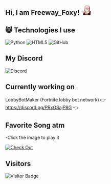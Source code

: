 ## Hi, I am Freeway_Foxy! <img src="https://raw.githubusercontent.com/Ghost-ikon/Ghost-ikon/master/zerotwo.gif" width="30px">


## 😸 Technologies I use
![Python](https://img.shields.io/badge/-Python-black?style=flat-square&logo=Python)
![HTML5](https://img.shields.io/badge/-HTML5-E34F26?style=flat-square&logo=html5&logoColor=white)
![GitHub](https://img.shields.io/badge/-GitHub-181717?style=flat-square&logo=github)


## My Discord
![Discord](https://discord.c99.nl/widget/theme-3/829022689338851389.png)


## Currently working on
LobbyBotMaker (Fortnite lobby bot network) 👉 https://discord.gg/PRxGSajP8G 👈


## Favorite Song atm
-Click the image to play it

[![Check Out](https://cdn.discordapp.com/attachments/829214169605341195/1421930547764264970/iu.png?ex=68dad384&is=68d98204&hm=a5d326ab3a0b24d9bfb31e15ad04a41a6aef8bc1e0f288a20af07dad7ac35d2f&)](https://youtu.be/zw79RVnlCb0?si=kKUUcCc1SL0FOwLT)


## Visitors

![Visitor Badge](https://visitor-badge.laobi.icu/badge?page_id=Ghost-ikon.Ghost-ikon)
